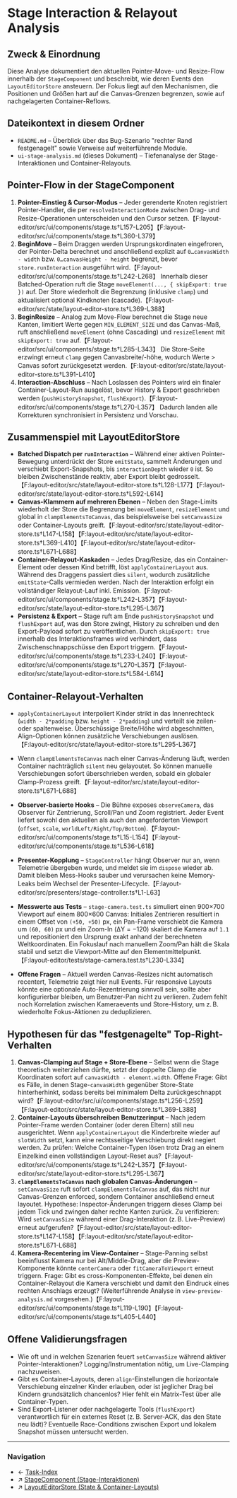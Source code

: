 # Stage Interaction & Relayout Analysis

## Zweck & Einordnung
Diese Analyse dokumentiert den aktuellen Pointer-Move- und Resize-Flow innerhalb der `StageComponent` und beschreibt, wie deren Events den `LayoutEditorStore` ansteuern. Der Fokus liegt auf den Mechanismen, die Positionen und Größen hart auf die Canvas-Grenzen begrenzen, sowie auf nachgelagerten Container-Reflows.

## Dateikontext in diesem Ordner
- `README.md` – Überblick über das Bug-Szenario "rechter Rand festgenagelt" sowie Verweise auf weiterführende Module.
- `ui-stage-analysis.md` (dieses Dokument) – Tiefenanalyse der Stage-Interaktionen und Container-Relayouts.

## Pointer-Flow in der StageComponent
1. **Pointer-Einstieg & Cursor-Modus** – Jeder gerenderte Knoten registriert Pointer-Handler, die per `resolveInteractionMode` zwischen Drag- und Resize-Operationen unterscheiden und den Cursor setzen.【F:layout-editor/src/ui/components/stage.ts†L157-L205】【F:layout-editor/src/ui/components/stage.ts†L360-L379】
2. **BeginMove** – Beim Draggen werden Ursprungskordinaten eingefroren, der Pointer-Delta berechnet und anschließend explizit auf `0…canvasWidth - width` bzw. `0…canvasHeight - height` begrenzt, bevor `store.runInteraction` ausgeführt wird.【F:layout-editor/src/ui/components/stage.ts†L242-L268】 Innerhalb dieser Batched-Operation ruft die Stage `moveElement(..., { skipExport: true })` auf. Der Store wiederholt die Begrenzung (inklusive `clamp`) und aktualisiert optional Kindknoten (cascade).【F:layout-editor/src/state/layout-editor-store.ts†L369-L388】
3. **BeginResize** – Analog zum Move-Flow berechnet die Stage neue Kanten, limitiert Werte gegen `MIN_ELEMENT_SIZE` und das Canvas-Maß, ruft anschließend `moveElement` (ohne Cascading) und `resizeElement` mit `skipExport: true` auf.【F:layout-editor/src/ui/components/stage.ts†L285-L343】 Die Store-Seite erzwingt erneut `clamp` gegen Canvasbreite/-höhe, wodurch Werte > Canvas sofort zurückgesetzt werden.【F:layout-editor/src/state/layout-editor-store.ts†L391-L410】
4. **Interaction-Abschluss** – Nach Loslassen des Pointers wird ein finaler Container-Layout-Run ausgelöst, bevor History & Export geschrieben werden (`pushHistorySnapshot`, `flushExport`).【F:layout-editor/src/ui/components/stage.ts†L270-L357】 Dadurch landen alle Korrekturen synchronisiert in Persistenz und Vorschau.

## Zusammenspiel mit LayoutEditorStore
- **Batched Dispatch per `runInteraction`** – Während einer aktiven Pointer-Bewegung unterdrückt der Store `emitState`, sammelt Änderungen und verschiebt Export-Snapshots, bis `interactionDepth` wieder `0` ist. So bleiben Zwischenstände reaktiv, aber Export bleibt gedrosselt.【F:layout-editor/src/state/layout-editor-store.ts†L128-L177】【F:layout-editor/src/state/layout-editor-store.ts†L592-L614】
- **Canvas-Klammern auf mehreren Ebenen** – Neben den Stage-Limits wiederholt der Store die Begrenzung bei `moveElement`, `resizeElement` und global in `clampElementsToCanvas`, das beispielsweise bei `setCanvasSize` oder Container-Layouts greift.【F:layout-editor/src/state/layout-editor-store.ts†L147-L158】【F:layout-editor/src/state/layout-editor-store.ts†L369-L410】【F:layout-editor/src/state/layout-editor-store.ts†L671-L688】
- **Container-Relayout-Kaskaden** – Jedes Drag/Resize, das ein Container-Element oder dessen Kind betrifft, löst `applyContainerLayout` aus. Während des Draggens passiert dies `silent`, wodurch zusätzliche `emitState`-Calls vermieden werden. Nach der Interaktion erfolgt ein vollständiger Relayout-Lauf inkl. Emission.【F:layout-editor/src/ui/components/stage.ts†L242-L357】【F:layout-editor/src/state/layout-editor-store.ts†L295-L367】
- **Persistenz & Export** – Stage ruft am Ende `pushHistorySnapshot` und `flushExport` auf, was den Store zwingt, History zu schreiben und den Export-Payload sofort zu veröffentlichen. Durch `skipExport: true` innerhalb des Interaktionsframes wird verhindert, dass Zwischenschnappschüsse den Export triggern.【F:layout-editor/src/ui/components/stage.ts†L233-L240】【F:layout-editor/src/ui/components/stage.ts†L270-L357】【F:layout-editor/src/state/layout-editor-store.ts†L584-L614】

## Container-Relayout-Verhalten
- `applyContainerLayout` interpoliert Kinder strikt in das Innenrechteck (`width - 2*padding` bzw. `height - 2*padding`) und verteilt sie zeilen- oder spaltenweise. Überschüssige Breite/Höhe wird abgeschnitten, Align-Optionen können zusätzliche Verschiebungen auslösen.【F:layout-editor/src/state/layout-editor-store.ts†L295-L367】
- Wenn `clampElementsToCanvas` nach einer Canvas-Änderung läuft, werden Container nachträglich `silent` neu gelayoutet. So können manuelle Verschiebungen sofort überschrieben werden, sobald ein globaler Clamp-Prozess greift.【F:layout-editor/src/state/layout-editor-store.ts†L671-L688】

- **Observer-basierte Hooks** – Die Bühne exposes `observeCamera`, das Observer für Zentrierung, Scroll/Pan und Zoom registriert. Jeder Event liefert sowohl den aktuellen als auch den angeforderten Viewport (`offset`, `scale`, `worldLeft/Right/Top/Bottom`).【F:layout-editor/src/ui/components/stage.ts†L15-L154】【F:layout-editor/src/ui/components/stage.ts†L536-L618】
- **Presenter-Kopplung** – `StageController` hängt Observer nur an, wenn Telemetrie übergeben wurde, und meldet sie im `dispose` wieder ab. Damit bleiben Mess-Hooks sauber und verursachen keine Memory-Leaks beim Wechsel der Presenter-Lifecycle.【F:layout-editor/src/presenters/stage-controller.ts†L1-L63】
- **Messwerte aus Tests** – `stage-camera.test.ts` simuliert einen 900×700 Viewport auf einem 800×600 Canvas: Initiales Zentrieren resultiert in einem Offset von `(+50, +50)` px, ein Pan-Frame verschiebt die Kamera um `(60, 60)` px und ein Zoom-In (ΔY = −120) skaliert die Kamera auf `1.1` und repositioniert den Ursprung exakt anhand der berechneten Weltkoordinaten. Ein Fokuslauf nach manuellem Zoom/Pan hält die Skala stabil und setzt die Viewport-Mitte auf den Elementmittelpunkt.【F:layout-editor/tests/stage-camera.test.ts†L230-L334】
- **Offene Fragen** – Aktuell werden Canvas-Resizes nicht automatisch recentert, Telemetrie zeigt hier null Events. Für responsive Layouts könnte eine optionale Auto-Rezentrierung sinnvoll sein, sollte aber konfigurierbar bleiben, um Benutzer-Pan nicht zu verlieren. Zudem fehlt noch Korrelation zwischen Kameraevents und Store-History, um z. B. wiederholte Fokus-Aktionen zu deduplizieren.

## Hypothesen für das "festgenagelte" Top-Right-Verhalten
1. **Canvas-Clamping auf Stage + Store-Ebene** – Selbst wenn die Stage theoretisch weiterziehen dürfte, setzt der doppelte Clamp die Koordinaten sofort auf `canvasWidth - element.width`. Offene Frage: Gibt es Fälle, in denen Stage-`canvasWidth` gegenüber Store-State hinterherhinkt, sodass bereits bei minimalem Delta zurückgeschnappt wird?【F:layout-editor/src/ui/components/stage.ts†L256-L259】【F:layout-editor/src/state/layout-editor-store.ts†L369-L388】
2. **Container-Layouts überschreiben Benutzerinput** – Nach jedem Pointer-Frame werden Container (oder deren Eltern) still neu ausgerichtet. Wenn `applyContainerLayout` die Kinderbreite wieder auf `slotWidth` setzt, kann eine rechtsseitige Verschiebung direkt negiert werden. Zu prüfen: Welche Container-Typen lösen trotz Drag an einem Einzelkind einen vollständigen Layout-Reset aus?【F:layout-editor/src/ui/components/stage.ts†L242-L357】【F:layout-editor/src/state/layout-editor-store.ts†L295-L367】
3. **`clampElementsToCanvas` nach globalen Canvas-Änderungen** – `setCanvasSize` ruft sofort `clampElementsToCanvas` auf, das nicht nur Canvas-Grenzen enforced, sondern Container anschließend erneut layoutet. Hypothese: Inspector-Änderungen triggern dieses Clamp bei jedem Tick und zwingen daher rechte Kanten zurück. Zu verifizieren: Wird `setCanvasSize` während einer Drag-Interaktion (z. B. Live-Preview) erneut aufgerufen?【F:layout-editor/src/state/layout-editor-store.ts†L147-L158】【F:layout-editor/src/state/layout-editor-store.ts†L671-L688】
4. **Kamera-Recentering im View-Container** – Stage-Panning selbst beeinflusst Kamera nur bei Alt/Middle-Drag, aber die Preview-Komponente könnte `centerCamera` oder `fitCameraToViewport` erneut triggern. Frage: Gibt es cross-Komponenten-Effekte, bei denen ein Container-Relayout die Kamera verschiebt und damit den Eindruck eines rechten Anschlags erzeugt? (Weiterführende Analyse in `view-preview-analysis.md` vorgesehen.)【F:layout-editor/src/ui/components/stage.ts†L119-L190】【F:layout-editor/src/ui/components/stage.ts†L405-L440】

## Offene Validierungsfragen
- Wie oft und in welchen Szenarien feuert `setCanvasSize` während aktiver Pointer-Interaktionen? Logging/Instrumentation nötig, um Live-Clamping nachzuweisen.
- Gibt es Container-Layouts, deren `align`-Einstellungen die horizontale Verschiebung einzelner Kinder erlauben, oder ist jeglicher Drag bei Kindern grundsätzlich chancenlos? Hier fehlt ein Matrix-Test über alle Container-Typen.
- Sind Export-Listener oder nachgelagerte Tools (`flushExport`) verantwortlich für ein externes Reset (z. B. Server-ACK, das den State neu lädt)? Eventuelle Race-Conditions zwischen Export und lokalem Snapshot müssen untersucht werden.

---
### Navigation
- ← [Task-Index](./README.md)
- ↗️ [StageComponent (Stage-Interaktionen)](../layout-editor/src/ui/components/stage.ts)
- ↗️ [LayoutEditorStore (State & Container-Layouts)](../layout-editor/src/state/layout-editor-store.ts)
